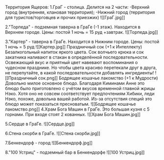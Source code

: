 Территория Ящеров:
1.ГраГ - столица. 
Делится на 2 части: 
-Верхний город (внутренняя, клановая территория);
-Нижний город (территория для туристов/торговцев и прочих приезжих)
![[ГраГ.jpg]]

2."Торпеда" - подземная таверна в ГраГе (-1 этаж). Находится в Верхнем городе. 
Цены: постой 1 ночь = 15 руд +завтрак.
![[Торпеда.jpg]]

3."Картер" - таверна в ГраГе. Находится в Нижним городе.
Цены: постой 1 ночь = 5 руд
![[Картер.jpg]]
Праздничный сок (+1 к Интеллекту)
Безалкогольный напиток яркого цвета. Сок волчьего крюка и сок закатника наливают в стакан в определённой последовательности. Освежающий вкус и приятный цвет навевают воспоминания о чудесном празднике. Но чтобы цвета красиво перетекали друг в друга, не перепутайте, в какой последовательности добавлять ингредиенты! 
![[Праздничный сок.png]]
Бодрящее кошачье лакомство (+1 к Мудрости)
Довольно милое основное блюдо. Благодаря Киминами Анне это блюдо было приготовлено с учётом вкусов временной главной жрицы Нэко. Хотя оно не совсем соответствует предпочтениям Хибики, леди Нэко, похоже, довольна вашей работой. Из-за отсутствия специй это блюдо может показаться пресноватым.
![[Бодрящее кошачье лакомство.png]]
4.Храм Бога Машин в ГраГе.
Это большая кузня с 5 горнами. При входе стоят 2 кованных.
![[Храм Бога Машин.jpg]]

5.Сердце в ГраГе.
![[Сердце.jpg]]

6.Стена скорби в ГраГе.
![[Стена скорби.jpg]]

7.Бенкендорф - город
![[Бенкендорф.jpg]]

8."100 Устриц" - подземный бар в Бенкендорфе
![[100 Устриц.jpg]]
